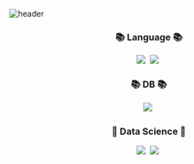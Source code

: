 ![header](https://capsule-render.vercel.app/api?type=Waving&color=timeAuto&height=300&section=header&text=Welcome&desc=Chanseong's%20Github%20World&descAlign=70&descAlignY=65&fontSize=70)

<h3 align="center">📚 Language 📚</h3>
<p align="center">
  <img src="https://img.shields.io/badge/Python-3766AB?style=flat-square&logo=Python&logoColor=white"/></a>&nbsp 
  <img src="https://img.shields.io/badge/R-#276DC3.svg?style=flat-square&logo=R&logoColor=white"/></a>&nbsp

<h3 align="center">📚 DB 📚</h3>
<p align="center"> 
  <img src="https://img.shields.io/badge/Mysql-E6B91E?style=flat-square&logo=MySql&logoColor=white"/></a>&nbsp

</p>
<h3 align="center">🌈 Data Science 🌈</h3>
<p align="center">
  <img src="https://img.shields.io/badge/Pytorch-%23EE4C2C.svg?style=flat-square&logo=Pytorch&logoColor=white"/></a>&nbsp 
  <img src="https://img.shields.io/badge/scikit learn-f24e1e?style=flat-square&logo=scikit-learn&logoColor=white"/></a>&nbsp
  
